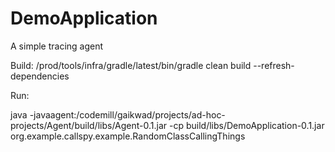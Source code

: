 DemoApplication
=======

A simple tracing agent

Build:
/prod/tools/infra/gradle/latest/bin/gradle clean build --refresh-dependencies

Run:

java -javaagent:/codemill/gaikwad/projects/ad-hoc-projects/Agent/build/libs/Agent-0.1.jar -cp  build/libs/DemoApplication-0.1.jar org.example.callspy.example.RandomClassCallingThings

